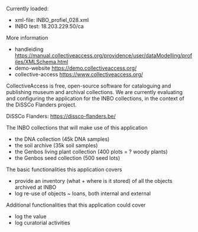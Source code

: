 Currently loaded:
- xml-file:	INBO_profiel_028.xml
- INBO test:	18.203.229.50/ca

More information
- handleiding	https://manual.collectiveaccess.org/providence/user/dataModelling/profiles/XMLSchema.html
- demo-website	https://demo.collectiveaccess.org/
- collective-access https://www.collectiveaccess.org/

CollectiveAccess is free, open-source software for cataloguing and publishing museum and archival collections. We are currently evaluating and configuring the application for the INBO collections, in the context of the DiSSCo Flanders project.

DiSSCo Flanders: https://dissco-flanders.be/

The INBO collections that will make use of this application
- the DNA collection (45k DNA samples)
- the soil archive (35k soil samples)
- the Genbos living plant collection (400 plots = ? woody plants)
- the Genbos seed collection (500 seed lots)

The basic functionalities this application covers
- provide an inventory (what + where is it stored) of all the objects archived at INBO
- log re-use of objects ~ loans, both internal and external

Additional functionalities that this application could cover
- log the value
- log curatorial activities
